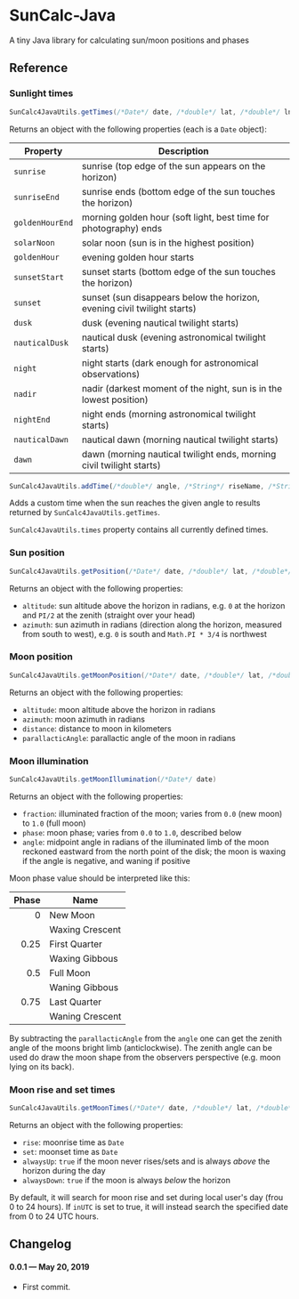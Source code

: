 SunCalc-Java
=======

A tiny Java library for calculating sun/moon positions and phases




## Reference

### Sunlight times

``` java
SunCalc4JavaUtils.getTimes(/*Date*/ date, /*double*/ lat, /*double*/ lng)
```

Returns an object with the following properties (each is a `Date` object):

| Property        | Description                                                              |
| --------------- | ------------------------------------------------------------------------ |
| `sunrise`       | sunrise (top edge of the sun appears on the horizon)                     |
| `sunriseEnd`    | sunrise ends (bottom edge of the sun touches the horizon)                |
| `goldenHourEnd` | morning golden hour (soft light, best time for photography) ends         |
| `solarNoon`     | solar noon (sun is in the highest position)                              |
| `goldenHour`    | evening golden hour starts                                               |
| `sunsetStart`   | sunset starts (bottom edge of the sun touches the horizon)               |
| `sunset`        | sunset (sun disappears below the horizon, evening civil twilight starts) |
| `dusk`          | dusk (evening nautical twilight starts)                                  |
| `nauticalDusk`  | nautical dusk (evening astronomical twilight starts)                     |
| `night`         | night starts (dark enough for astronomical observations)                 |
| `nadir`         | nadir (darkest moment of the night, sun is in the lowest position)       |
| `nightEnd`      | night ends (morning astronomical twilight starts)                        |
| `nauticalDawn`  | nautical dawn (morning nautical twilight starts)                         |
| `dawn`          | dawn (morning nautical twilight ends, morning civil twilight starts)     |

```javascript
SunCalc4JavaUtils.addTime(/*double*/ angle, /*String*/ riseName, /*String*/ setName)
```

Adds a custom time when the sun reaches the given angle to results returned by `SunCalc4JavaUtils.getTimes`.

`SunCalc4JavaUtils.times` property contains all currently defined times.


### Sun position

```javascript
SunCalc4JavaUtils.getPosition(/*Date*/ date, /*double*/ lat, /*double*/ lng)
```

Returns an object with the following properties:

 * `altitude`: sun altitude above the horizon in radians,
 e.g. `0` at the horizon and `PI/2` at the zenith (straight over your head)
 * `azimuth`: sun azimuth in radians (direction along the horizon, measured from south to west),
 e.g. `0` is south and `Math.PI * 3/4` is northwest


### Moon position

```java
SunCalc4JavaUtils.getMoonPosition(/*Date*/ date, /*double*/ lat, /*double*/ lng)
```

Returns an object with the following properties:

 * `altitude`: moon altitude above the horizon in radians
 * `azimuth`: moon azimuth in radians
 * `distance`: distance to moon in kilometers
 * `parallacticAngle`: parallactic angle of the moon in radians


### Moon illumination

```java
SunCalc4JavaUtils.getMoonIllumination(/*Date*/ date)
```

Returns an object with the following properties:

 * `fraction`: illuminated fraction of the moon; varies from `0.0` (new moon) to `1.0` (full moon)
 * `phase`: moon phase; varies from `0.0` to `1.0`, described below
 * `angle`: midpoint angle in radians of the illuminated limb of the moon reckoned eastward from the north point of the disk;
 the moon is waxing if the angle is negative, and waning if positive

Moon phase value should be interpreted like this:

| Phase | Name            |
| -----:| --------------- |
| 0     | New Moon        |
|       | Waxing Crescent |
| 0.25  | First Quarter   |
|       | Waxing Gibbous  |
| 0.5   | Full Moon       |
|       | Waning Gibbous  |
| 0.75  | Last Quarter    |
|       | Waning Crescent |

By subtracting the `parallacticAngle` from the `angle` one can get the zenith angle of the moons bright limb (anticlockwise).
The zenith angle can be used do draw the moon shape from the observers perspective (e.g. moon lying on its back).

### Moon rise and set times

```java
SunCalc4JavaUtils.getMoonTimes(/*Date*/ date, /*double*/ lat, /*double*/ lng ,/*boolean*/ isUTC)
```

Returns an object with the following properties:

 * `rise`: moonrise time as `Date`
 * `set`: moonset time as `Date`
 * `alwaysUp`: `true` if the moon never rises/sets and is always _above_ the horizon during the day
 * `alwaysDown`: `true` if the moon is always _below_ the horizon

By default, it will search for moon rise and set during local user's day (frou 0 to 24 hours).
If `inUTC` is set to true, it will instead search the specified date from 0 to 24 UTC hours.

## Changelog

#### 0.0.1 &mdash; May 20, 2019

- First commit.
